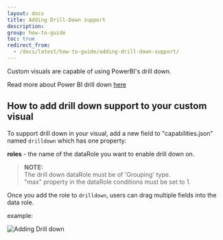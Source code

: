 ```yaml
---
layout: docs
title: Adding Drill-Down support
description: 
group: how-to-guide
toc: true
redirect_from:
  - /docs/latest/how-to-guide/adding-drill-down-support/
---
```


Custom visuals are capable of using PowerBI's drill down.

Read more about Power BI drill down [here](https://powerbi.microsoft.com/en-us/documentation/powerbi-service-drill-down-in-a-visualization/)


## How to add drill down support to your custom visual

To support drill down in your visual, add a new field to "capabilities.json" named `drilldown` which has one property:

**roles** - the name of the dataRole you want to enable drill down on. 
> **NOTE:**  
The drill down dataRole must be of 'Grouping' type.  
"max" property in the dataRole conditions must be set to 1. 

Once you add the role to `drilldown`, users can drag multiple fields into the data role.
 
example:

![Adding Drill down](../images/addDrillDown2.png)

